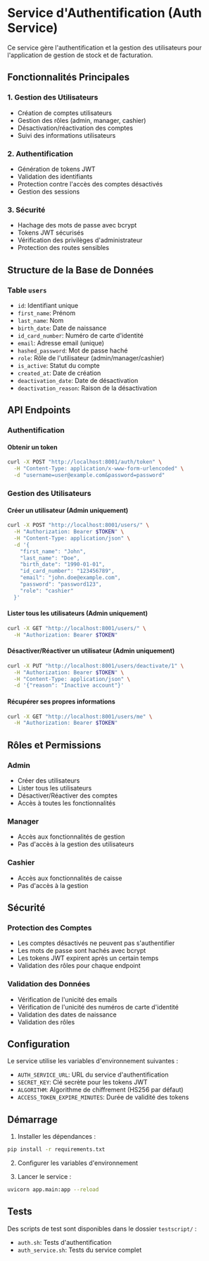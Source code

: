 # Service d'Authentification (Auth Service)

Ce service gère l'authentification et la gestion des utilisateurs pour l'application de gestion de stock et de facturation.

## Fonctionnalités Principales

### 1. Gestion des Utilisateurs
- Création de comptes utilisateurs
- Gestion des rôles (admin, manager, cashier)
- Désactivation/réactivation des comptes
- Suivi des informations utilisateurs

### 2. Authentification
- Génération de tokens JWT
- Validation des identifiants
- Protection contre l'accès des comptes désactivés
- Gestion des sessions

### 3. Sécurité
- Hachage des mots de passe avec bcrypt
- Tokens JWT sécurisés
- Vérification des privilèges d'administrateur
- Protection des routes sensibles

## Structure de la Base de Données

### Table `users`
- `id`: Identifiant unique
- `first_name`: Prénom
- `last_name`: Nom
- `birth_date`: Date de naissance
- `id_card_number`: Numéro de carte d'identité
- `email`: Adresse email (unique)
- `hashed_password`: Mot de passe haché
- `role`: Rôle de l'utilisateur (admin/manager/cashier)
- `is_active`: Statut du compte
- `created_at`: Date de création
- `deactivation_date`: Date de désactivation
- `deactivation_reason`: Raison de la désactivation

## API Endpoints

### Authentification

#### Obtenir un token
```bash
curl -X POST "http://localhost:8001/auth/token" \
  -H "Content-Type: application/x-www-form-urlencoded" \
  -d "username=user@example.com&password=password"
```

### Gestion des Utilisateurs

#### Créer un utilisateur (Admin uniquement)
```bash
curl -X POST "http://localhost:8001/users/" \
  -H "Authorization: Bearer $TOKEN" \
  -H "Content-Type: application/json" \
  -d '{
    "first_name": "John",
    "last_name": "Doe",
    "birth_date": "1990-01-01",
    "id_card_number": "123456789",
    "email": "john.doe@example.com",
    "password": "password123",
    "role": "cashier"
  }'
```

#### Lister tous les utilisateurs (Admin uniquement)
```bash
curl -X GET "http://localhost:8001/users/" \
  -H "Authorization: Bearer $TOKEN"
```

#### Désactiver/Réactiver un utilisateur (Admin uniquement)
```bash
curl -X PUT "http://localhost:8001/users/deactivate/1" \
  -H "Authorization: Bearer $TOKEN" \
  -H "Content-Type: application/json" \
  -d '{"reason": "Inactive account"}'
```

#### Récupérer ses propres informations
```bash
curl -X GET "http://localhost:8001/users/me" \
  -H "Authorization: Bearer $TOKEN"
```

## Rôles et Permissions

### Admin
- Créer des utilisateurs
- Lister tous les utilisateurs
- Désactiver/Réactiver des comptes
- Accès à toutes les fonctionnalités

### Manager
- Accès aux fonctionnalités de gestion
- Pas d'accès à la gestion des utilisateurs

### Cashier
- Accès aux fonctionnalités de caisse
- Pas d'accès à la gestion

## Sécurité

### Protection des Comptes
- Les comptes désactivés ne peuvent pas s'authentifier
- Les mots de passe sont hachés avec bcrypt
- Les tokens JWT expirent après un certain temps
- Validation des rôles pour chaque endpoint

### Validation des Données
- Vérification de l'unicité des emails
- Vérification de l'unicité des numéros de carte d'identité
- Validation des dates de naissance
- Validation des rôles

## Configuration

Le service utilise les variables d'environnement suivantes :
- `AUTH_SERVICE_URL`: URL du service d'authentification
- `SECRET_KEY`: Clé secrète pour les tokens JWT
- `ALGORITHM`: Algorithme de chiffrement (HS256 par défaut)
- `ACCESS_TOKEN_EXPIRE_MINUTES`: Durée de validité des tokens

## Démarrage

1. Installer les dépendances :
```bash
pip install -r requirements.txt
```

2. Configurer les variables d'environnement

3. Lancer le service :
```bash
uvicorn app.main:app --reload
```

## Tests

Des scripts de test sont disponibles dans le dossier `testscript/` :
- `auth.sh`: Tests d'authentification
- `auth_service.sh`: Tests du service complet 